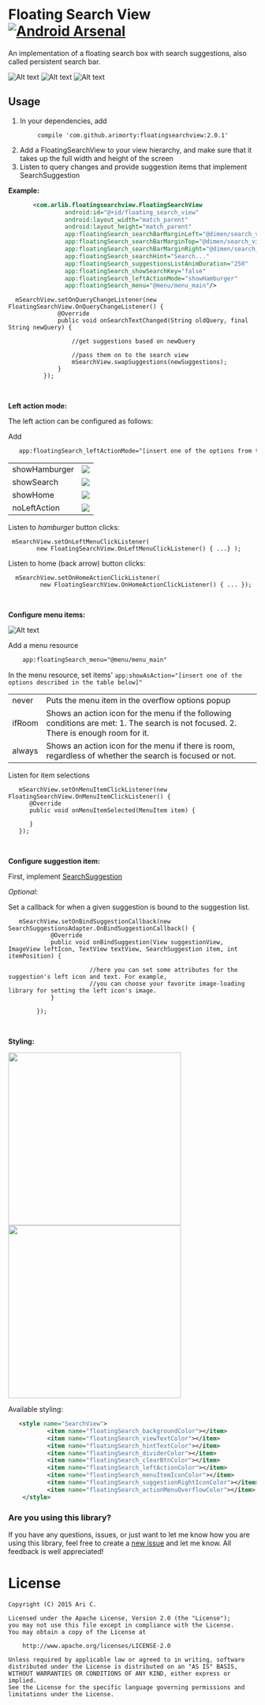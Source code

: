 Floating Search View [![Android Arsenal](https://img.shields.io/badge/Android%20Arsenal-Floating%20Search%20View-green.svg?style=true)](https://android-arsenal.com/details/1/2842)
=============

An implementation of a floating search box with search suggestions, also called persistent search bar.

![Alt text](/images/150696.gif)
![Alt text](/images/1506tq.gif)
![Alt text](/images/1508kn.gif)

Usage
-----

1. In your dependencies, add
    ```
         compile 'com.github.arimorty:floatingsearchview:2.0.1'
    ```
2. Add a FloatingSearchView to your view hierarchy, and make sure that it takes
   up the full width and height of the screen
3. Listen to query changes and provide suggestion items that implement SearchSuggestion

**Example:**

```xml
       <com.arlib.floatingsearchview.FloatingSearchView
                android:id="@+id/floating_search_view"
                android:layout_width="match_parent"
                android:layout_height="match_parent"
                app:floatingSearch_searchBarMarginLeft="@dimen/search_view_inset"
                app:floatingSearch_searchBarMarginTop="@dimen/search_view_inset"
                app:floatingSearch_searchBarMarginRight="@dimen/search_view_inset"
                app:floatingSearch_searchHint="Search..."
                app:floatingSearch_suggestionsListAnimDuration="250"
                app:floatingSearch_showSearchKey="false"
                app:floatingSearch_leftActionMode="showHamburger"
                app:floatingSearch_menu="@menu/menu_main"/>
```

```
  mSearchView.setOnQueryChangeListener(new FloatingSearchView.OnQueryChangeListener() {
              @Override
              public void onSearchTextChanged(String oldQuery, final String newQuery) {

                  //get suggestions based on newQuery

                  //pass them on to the search view
                  mSearchView.swapSuggestions(newSuggestions);
              }
          });
```
<br/>

**Left action mode:**

The left action can be configured as follows:

Add 
```xml
   app:floatingSearch_leftActionMode="[insert one of the options from table below]"
```

<table>
    <tr>
        <td>showHamburger</td>
        <td><img src="https://github.com/arimorty/floatingsearchview/blob/develop/images/vf2oi.gif"/></td>       
    </tr>    
    <tr>
       <td>showSearch</td>
       <td><img src="https://github.com/arimorty/floatingsearchview/blob/develop/images/vf91i.gif"/></td>        
    <tr>
        <td>showHome</td>
        <td><img src="https://github.com/arimorty/floatingsearchview/blob/develop/images/vf9cp.gif"/></td>       
    </tr>   
    <tr>
        <td>noLeftAction</td>
        <td><img src="https://github.com/arimorty/floatingsearchview/blob/develop/images/vf2ii.gif"/></td>       
    </tr>
</table>

Listen to *hamburger* button clicks:
```
 mSearchView.setOnLeftMenuClickListener(
        new FloatingSearchView.OnLeftMenuClickListener() { ...} );          
```

Listen to home (back arrow) button clicks:
```
  mSearchView.setOnHomeActionClickListener(
         new FloatingSearchView.OnHomeActionClickListener() { ... });       
```

<br/>

**Configure menu items:**

![Alt text](/images/150sg9.gif)

Add a menu resource
```xml
    app:floatingSearch_menu="@menu/menu_main"
```

In the menu resource, set items' ```app:showAsAction="[insert one of the options described in the table below]"```

<table>
    <tr>
        <td>never</td>
        <td>Puts the menu item in the overflow options popup</td>
    </tr>
    <tr>
       <td>ifRoom</td>
       <td>Shows an action icon for the menu if the following conditions are met:
       1. The search is not focused.
       2. There is enough room for it.
       </td>
    </tr>
    <tr>
        <td>always</td>
        <td>Shows an action icon for the menu if there is room, regardless of whether the search is focused or not.</td>
    </tr>   
</table>

Listen for item selections 
```  
   mSearchView.setOnMenuItemClickListener(new FloatingSearchView.OnMenuItemClickListener() {
      @Override
      public void onMenuItemSelected(MenuItem item) {                  
            
      }
   });
```

<br/>


**Configure suggestion item:**

First, implement [SearchSuggestion](https://github.com/arimorty/floatingsearchview/blob/master/library/src/main/java/com/arlib/floatingsearchview/suggestions/model/SearchSuggestion.java) 

*Optional*:

Set a callback for when a given suggestion is bound to the suggestion list.

``` 
   mSearchView.setOnBindSuggestionCallback(new SearchSuggestionsAdapter.OnBindSuggestionCallback() {
            @Override
            public void onBindSuggestion(View suggestionView, ImageView leftIcon, TextView textView, SearchSuggestion item, int itemPosition) {

                       //here you can set some attributes for the suggestion's left icon and text. For example,
                       //you can choose your favorite image-loading library for setting the left icon's image. 
            }

        });
``` 

<br/>

**Styling:**

<img src="https://github.com/arimorty/floatingsearchview/blob/develop/images/style_light.png" width="350"/>
<img src="https://github.com/arimorty/floatingsearchview/blob/develop/images/style_dark.png" width="350"/>

Available styling:

```xml
   <style name="SearchView">
           <item name="floatingSearch_backgroundColor"></item>
           <item name="floatingSearch_viewTextColor"></item>
           <item name="floatingSearch_hintTextColor"></item>
           <item name="floatingSearch_dividerColor"></item>
           <item name="floatingSearch_clearBtnColor"></item>
           <item name="floatingSearch_leftActionColor"></item>
           <item name="floatingSearch_menuItemIconColor"></item>
           <item name="floatingSearch_suggestionRightIconColor"></item>
           <item name="floatingSearch_actionMenuOverflowColor"></item>
    </style>
```

### Are you using this library?
If you have any questions, issues, or just want to let me know how you are using this library, feel free to create a [new issue](https://github.com/arimorty/floatingsearchview/issues/new) and let me know. All feedback is well appreciated!


License
=======

    Copyright (C) 2015 Ari C.

    Licensed under the Apache License, Version 2.0 (the "License");
    you may not use this file except in compliance with the License.
    You may obtain a copy of the License at

        http://www.apache.org/licenses/LICENSE-2.0

    Unless required by applicable law or agreed to in writing, software
    distributed under the License is distributed on an "AS IS" BASIS,
    WITHOUT WARRANTIES OR CONDITIONS OF ANY KIND, either express or implied.
    See the License for the specific language governing permissions and
    limitations under the License.
